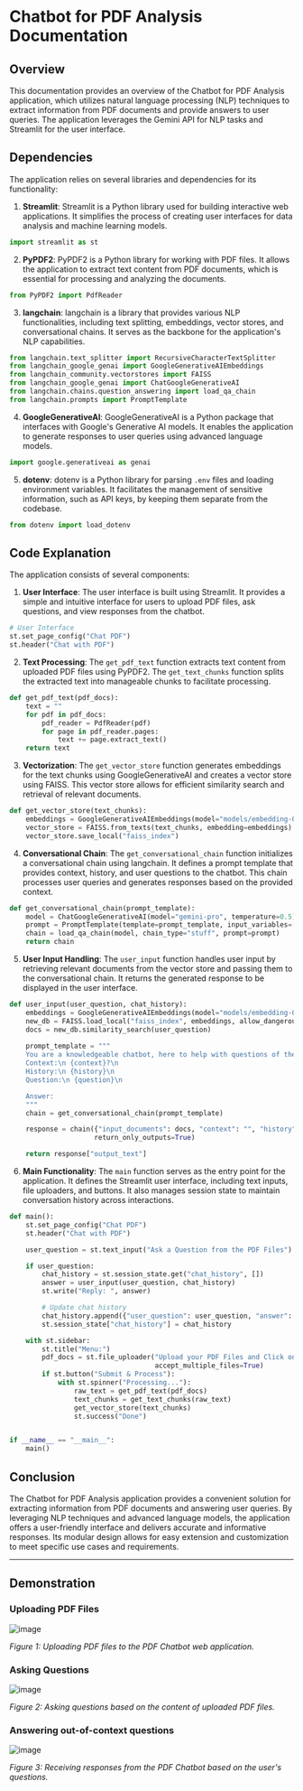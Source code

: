 # Chatbot for PDF Analysis Documentation

## Overview

This documentation provides an overview of the Chatbot for PDF Analysis application, which utilizes natural language processing (NLP) techniques to extract information from PDF documents and provide answers to user queries. The application leverages the Gemini API for NLP tasks and Streamlit for the user interface.

## Dependencies

The application relies on several libraries and dependencies for its functionality:

1. **Streamlit**: Streamlit is a Python library used for building interactive web applications. It simplifies the process of creating user interfaces for data analysis and machine learning models.

```python
import streamlit as st
```

2. **PyPDF2**: PyPDF2 is a Python library for working with PDF files. It allows the application to extract text content from PDF documents, which is essential for processing and analyzing the documents.

```python
from PyPDF2 import PdfReader
```

3. **langchain**: langchain is a library that provides various NLP functionalities, including text splitting, embeddings, vector stores, and conversational chains. It serves as the backbone for the application's NLP capabilities.

```python
from langchain.text_splitter import RecursiveCharacterTextSplitter
from langchain_google_genai import GoogleGenerativeAIEmbeddings
from langchain_community.vectorstores import FAISS
from langchain_google_genai import ChatGoogleGenerativeAI
from langchain.chains.question_answering import load_qa_chain
from langchain.prompts import PromptTemplate
```

4. **GoogleGenerativeAI**: GoogleGenerativeAI is a Python package that interfaces with Google's Generative AI models. It enables the application to generate responses to user queries using advanced language models.

```python
import google.generativeai as genai
```

5. **dotenv**: dotenv is a Python library for parsing `.env` files and loading environment variables. It facilitates the management of sensitive information, such as API keys, by keeping them separate from the codebase.

```python
from dotenv import load_dotenv
```

## Code Explanation

The application consists of several components:

1. **User Interface**: The user interface is built using Streamlit. It provides a simple and intuitive interface for users to upload PDF files, ask questions, and view responses from the chatbot.

```python
# User Interface
st.set_page_config("Chat PDF")
st.header("Chat with PDF")
```

2. **Text Processing**: The `get_pdf_text` function extracts text content from uploaded PDF files using PyPDF2. The `get_text_chunks` function splits the extracted text into manageable chunks to facilitate processing.

```python
def get_pdf_text(pdf_docs):
    text = ""
    for pdf in pdf_docs:
        pdf_reader = PdfReader(pdf)
        for page in pdf_reader.pages:
            text += page.extract_text()
    return text
```

3. **Vectorization**: The `get_vector_store` function generates embeddings for the text chunks using GoogleGenerativeAI and creates a vector store using FAISS. This vector store allows for efficient similarity search and retrieval of relevant documents.

```python
def get_vector_store(text_chunks):
    embeddings = GoogleGenerativeAIEmbeddings(model="models/embedding-001")
    vector_store = FAISS.from_texts(text_chunks, embedding=embeddings)
    vector_store.save_local("faiss_index")
```

4. **Conversational Chain**: The `get_conversational_chain` function initializes a conversational chain using langchain. It defines a prompt template that provides context, history, and user questions to the chatbot. This chain processes user queries and generates responses based on the provided context.

```python
def get_conversational_chain(prompt_template):
    model = ChatGoogleGenerativeAI(model="gemini-pro", temperature=0.5)
    prompt = PromptTemplate(template=prompt_template, input_variables=["context", "history", "question"])
    chain = load_qa_chain(model, chain_type="stuff", prompt=prompt)
    return chain
```

5. **User Input Handling**: The `user_input` function handles user input by retrieving relevant documents from the vector store and passing them to the conversational chain. It returns the generated response to be displayed in the user interface.

```python
def user_input(user_question, chat_history):
    embeddings = GoogleGenerativeAIEmbeddings(model="models/embedding-001")
    new_db = FAISS.load_local("faiss_index", embeddings, allow_dangerous_deserialization=True)
    docs = new_db.similarity_search(user_question)
    
    prompt_template = """
    You are a knowledgeable chatbot, here to help with questions of the user. Your tone should be professional, informative and detailed.Make sure to carefully format your answers in readble and presentable format. If you don't know the answer just say you cannot answer as it's not in the context, don't try to makeup an answer but try your best to look for teh answer in the context again.\n\n
    Context:\n {context}?\n
    History:\n {history}\n
    Question:\n {question}\n

    Answer:
    """
    chain = get_conversational_chain(prompt_template)

    response = chain({"input_documents": docs, "context": "", "history": chat_history, "question": user_question},
                     return_only_outputs=True)

    return response["output_text"]
```

6. **Main Functionality**: The `main` function serves as the entry point for the application. It defines the Streamlit user interface, including text inputs, file uploaders, and buttons. It also manages session state to maintain conversation history across interactions.

```python
def main():
    st.set_page_config("Chat PDF")
    st.header("Chat with PDF")

    user_question = st.text_input("Ask a Question from the PDF Files")

    if user_question:
        chat_history = st.session_state.get("chat_history", [])
        answer = user_input(user_question, chat_history)
        st.write("Reply: ", answer)

        # Update chat history
        chat_history.append({"user_question": user_question, "answer": answer})
        st.session_state["chat_history"] = chat_history

    with st.sidebar:
        st.title("Menu:")
        pdf_docs = st.file_uploader("Upload your PDF Files and Click on the Submit & Process Button",
                                    accept_multiple_files=True)
        if st.button("Submit & Process"):
            with st.spinner("Processing..."):
                raw_text = get_pdf_text(pdf_docs)
                text_chunks = get_text_chunks(raw_text)
                get_vector_store(text_chunks)
                st.success("Done")


if __name__ == "__main__":
    main()
```

## Conclusion

The Chatbot for PDF Analysis application provides a convenient solution for extracting information from PDF documents and answering user queries. By leveraging NLP techniques and advanced language models, the application offers a user-friendly interface and delivers accurate and informative responses. Its modular design allows for easy extension and customization to meet specific use cases and requirements.

---

## Demonstration

### Uploading PDF Files
![image](https://github.com/hardiksyal/gemini_pdf_bot/assets/63895326/00180c3f-8613-4c56-9d35-7b5d758bf2b3)

*Figure 1: Uploading PDF files to the PDF Chatbot web application.*

### Asking Questions
![image](https://github.com/hardiksyal/gemini_pdf_bot/assets/63895326/c0e79a39-cc1b-429c-9b5e-1de96f6df534)

*Figure 2: Asking questions based on the content of uploaded PDF files.*

### Answering out-of-context questions
![image](https://github.com/hardiksyal/gemini_pdf_bot/assets/63895326/7ff8a9ea-2be8-4474-95d6-ac60e5122d1d)

*Figure 3: Receiving responses from the PDF Chatbot based on the user's questions.*
